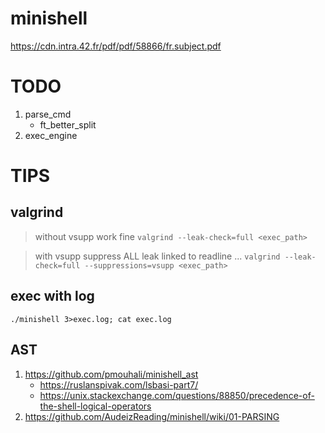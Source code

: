 # minishell
https://cdn.intra.42.fr/pdf/pdf/58866/fr.subject.pdf

# TODO

1. parse_cmd
	- ft_better_split
2. exec_engine

# TIPS

## valgrind
> without vsupp work fine
`valgrind --leak-check=full <exec_path>`

> with vsupp suppress ALL leak linked to readline ...
`valgrind --leak-check=full --suppressions=vsupp <exec_path>`

## exec with log
`./minishell 3>exec.log; cat exec.log`

## AST
1. https://github.com/pmouhali/minishell_ast
	- https://ruslanspivak.com/lsbasi-part7/
	- https://unix.stackexchange.com/questions/88850/precedence-of-the-shell-logical-operators
2. https://github.com/AudeizReading/minishell/wiki/01-PARSING
